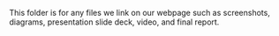 This folder is for any files we link on our webpage such as screenshots, diagrams, presentation slide deck, video, and final report. 